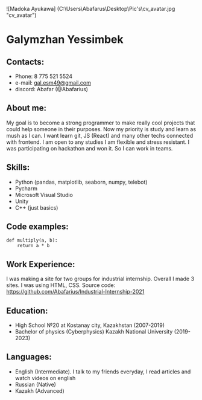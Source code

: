 ![Madoka Ayukawa] (C:\Users\Abafarus\Desktop\Pic's\cv_avatar.jpg "cv_avatar")
# Galymzhan Yessimbek
## Contacts:
* Phone: 8 775 521 5524
* e-mail: gal.esm49@gmail.com
* discord: Abafar (@Abafarius)
## About me:
My goal is to become a strong programmer to make really cool projects that could help someone in their purposes. Now my priority is study and learn as mush as I can. I want learn git, JS (React) and many other techs connected with frontend. I am open to any studies I am flexible and stress resistant. I was participating on hackathon and won it. So I can work in teams. 
## Skills:
* Python (pandas, matplotlib, seaborn, numpy, telebot)
* Pycharm
* Microsoft Visual Studio
* Unity
* C++ (just basics)
## Code examples:
```
def multiply(a, b):
    return a * b
```
## Work Experience:
I was making a site for two groups for industrial internship. Overall I made 3 sites. I was using HTML, CSS. 
Source code: https://github.com/Abafarius/Industrial-Internship-2021
## Education:
* High School №20 at Kostanay city, Kazakhstan (2007-2019)
* Bachelor of physics (Cyberphysics) Kazakh National University (2019-2023)
## Languages:
* English (Intermediate). I talk to my friends everyday, I read articles and watch videos on english
* Russian (Native)
* Kazakh (Advanced)

